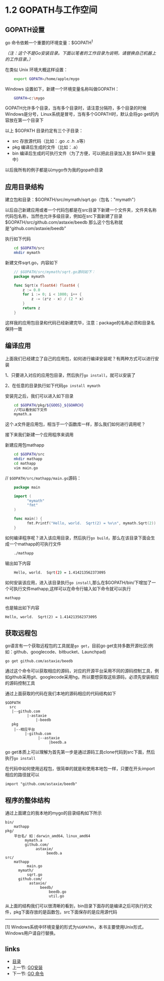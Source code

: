 # 1.2 GOPATH与工作空间

## GOPATH设置
  go 命令依赖一个重要的环境变量：$GOPATH<sup>1</sup>

  *（注：这个不是Go安装目录。下面以笔者的工作目录为说明，请替换自己机器上的工作目录。）*

  在类似 Unix 环境大概这样设置：
```sh
	export GOPATH=/home/apple/mygo
```
  Windows 设置如下，新建一个环境变量名称叫做GOPATH：
```sh
	GOPATH=c:\mygo
```
GOPATH允许多个目录，当有多个目录时，请注意分隔符，多个目录的时候Windows是分号，Linux系统是冒号，当有多个GOPATH时，默认会将go get的内容放在第一个目录下


以上 $GOPATH 目录约定有三个子目录：

- src 存放源代码（比如：.go .c .h .s等）
- pkg 编译后生成的文件（比如：.a）
- bin 编译后生成的可执行文件（为了方便，可以把此目录加入到 $PATH 变量中）

以后我所有的例子都是以mygo作为我的gopath目录

## 应用目录结构
建立包和目录：$GOPATH/src/mymath/sqrt.go（包名："mymath"）

以后自己新建应用或者一个代码包都是在src目录下新建一个文件夹，文件夹名称代码包名称，当然也允许多级目录，例如在src下面新建了目录$GOPATH/src/github.com/astaxie/beedb 那么这个包名称就是“github.com/astaxie/beedb”

执行如下代码
```sh
	cd $GOPATH/src
	mkdir mymath
```
新建文件sqrt.go，内容如下
```go
	// $GOPATH/src/mymath/sqrt.go源码如下：
	package mymath

	func Sqrt(x float64) float64 {
		z := 0.0
		for i := 0; i < 1000; i++ {
			z -= (z*z - x) / (2 * x)
		}
		return z
	}
```
这样我的应用包目录和代码已经新建完毕，注意：package的名称必须和目录名保持一致

## 编译应用
上面我们已经建立了自己的应用包，如何进行编译安装呢？有两种方式可以进行安装

1、只要进入对应的应用包目录，然后执行`go install`，就可以安装了

2、在任意的目录执行如下代码`go install mymath`

安装完之后，我们可以进入如下目录
```sh
	cd $GOPATH/pkg/${GOOS}_${GOARCH}
	//可以看到如下文件
	mymath.a
```
这个.a文件是应用包，相当于一个函数库一样，那么我们如何进行调用呢？

接下来我们新建一个应用程序来调用

新建应用包mathapp
```sh
	cd $GOPATH/src
	mkdir mathapp
	cd mathapp
	vim main.go
```
// `$GOPATH/src/mathapp/main.go`源码：
```go
	package main

	import (
		  "mymath"
		  "fmt"
	)

	func main() {
		  fmt.Printf("Hello, world.  Sqrt(2) = %v\n", mymath.Sqrt(2))
	}
```
如何编译程序呢？进入该应用目录，然后执行`go build`，那么在该目录下面会生成一个mathapp的可执行文件
```sh
	./mathapp
```
输出如下内容
```sh
	Hello, world.  Sqrt(2) = 1.414213562373095
```
如何安装该应用，进入该目录执行`go install`,那么在$GOPATH/bin/下增加了一个可执行文件mathapp,这样可以在命令行输入如下命令就可以执行

	mathapp
	
也是输出如下内容

	Hello, world.  Sqrt(2) = 1.414213562373095

## 获取远程包
   go语言有一个获取远程包的工具就是`go get`，目前go get支持多数开源社区(例如：github、googlecode、bitbucket、Launchpad)

	go get github.com/astaxie/beedb

通过这个命令可以获取相应的源码，对应的开源平台采用不同的源码控制工具，例如github采用git、googlecode采用hg，所以要想获取这些源码，必须先安装相应的源码控制工具

通过上面获取的代码在我们本地的源码相应的代码结构如下

	$GOPATH
	  src
	   |--github.com
			  |-astaxie
				  |-beedb
	   pkg
		|--相应平台
			 |-github.com
				   |--astaxie
						|beedb.a

go get本质上可以理解为首先第一步是通过源码工具clone代码到src下面，然后执行`go install`

在代码中如何使用远程包，很简单的就是和使用本地包一样，只要在开头import相应的路径就可以

	import "github.com/astaxie/beedb"

## 程序的整体结构
通过上面建立的我本地的mygo的目录结构如下所示

	bin/
		mathapp
	pkg/
		平台名/ 如：darwin_amd64、linux_amd64
			 mymath.a
			 github.com/
				  astaxie/
					   beedb.a
	src/
		mathapp
			  main.go
		  mymath/
			  sqrt.go
		  github.com/
			   astaxie/
					beedb/
						beedb.go
						util.go

从上面的结构我们可以很清晰的看到，bin目录下面存的是编译之后可执行的文件，pkg下面存放的是函数包，src下面保存的是应用源代码

 - - -
[1] Windows系统中环境变量的形式为`%GOPATH%`，本书主要使用Unix形式，Windows用户请自行替换。
## links
  * [目录](<preface.md>)
  * 上一节: [GO安装](<01.1.md>)
  * 下一节: [GO 命令](<01.3.md>)
